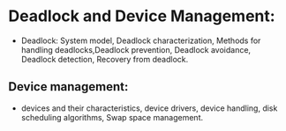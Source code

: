 # Deadlock and Device Management:
- Deadlock: System model, Deadlock characterization, Methods for handling deadlocks,Deadlock prevention, Deadlock avoidance, Deadlock detection, Recovery from deadlock.
## Device management: 
- devices and their characteristics, device drivers, device handling, disk scheduling algorithms, Swap space management.
